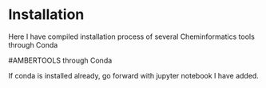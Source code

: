 # Installation
Here I have compiled installation process of several Cheminformatics tools through Conda

#AMBERTOOLS through Conda

If conda is installed already, go forward with jupyter notebook I have added. 
